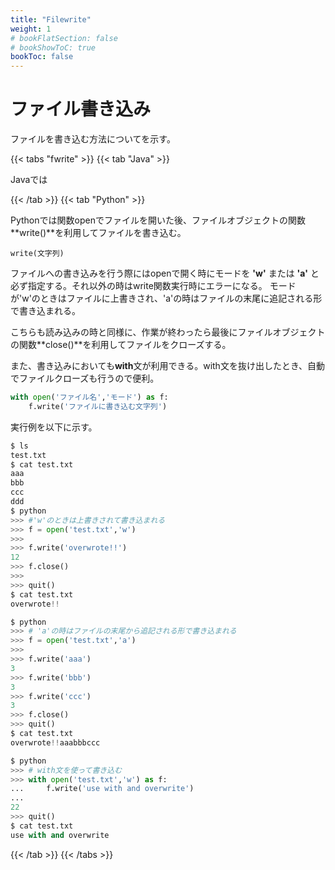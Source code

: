 ```yaml
---
title: "Filewrite"
weight: 1
# bookFlatSection: false
# bookShowToC: true
bookToc: false
---
```


# ファイル書き込み

ファイルを書き込む方法についてを示す。


{{< tabs "fwrite" >}}
{{< tab "Java" >}}

Javaでは

{{< /tab >}}
{{< tab "Python" >}}

Pythonでは関数openでファイルを開いた後、ファイルオブジェクトの関数**write()**を利用してファイルを書き込む。  

`write(文字列)`  

ファイルへの書き込みを行う際にはopenで開く時にモードを **'w'** または **'a'** と必ず指定する。それ以外の時はwrite関数実行時にエラーになる。
モードが'w'のときはファイルに上書きされ、'a'の時はファイルの末尾に追記される形で書き込まれる。  

こちらも読み込みの時と同様に、作業が終わったら最後にファイルオブジェクトの関数**close()**を利用してファイルをクローズする。

また、書き込みにおいても**with**文が利用できる。with文を抜け出したとき、自動でファイルクローズも行うので便利。

```python
with open('ファイル名','モード') as f:
    f.write('ファイルに書き込む文字列')
```


実行例を以下に示す。  

```python
$ ls
test.txt
$ cat test.txt
aaa
bbb
ccc
ddd
$ python
>>> #'w'のときは上書きされて書き込まれる
>>> f = open('test.txt','w')
>>>
>>> f.write('overwrote!!')
12
>>> f.close()
>>>
>>> quit()
$ cat test.txt
overwrote!!

$ python
>>> # 'a'の時はファイルの末尾から追記される形で書き込まれる
>>> f = open('test.txt','a')
>>>
>>> f.write('aaa')
3
>>> f.write('bbb')
3
>>> f.write('ccc')
3
>>> f.close()
>>> quit()
$ cat test.txt
overwrote!!aaabbbccc

$ python
>>> # with文を使って書き込む
>>> with open('test.txt','w') as f:
...     f.write('use with and overwrite')
...
22
>>> quit()
$ cat test.txt
use with and overwrite
```


{{< /tab >}}
{{< /tabs >}}

